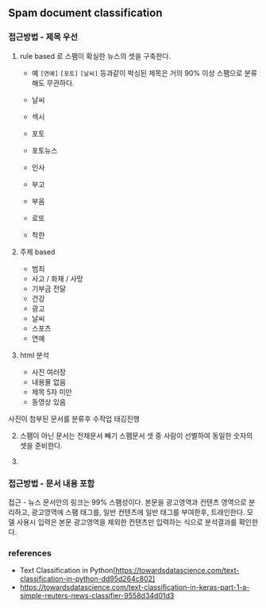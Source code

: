 ## Spam document classification

### 접근방법 - 제목 우선
1. rule based 로 스팸이 확실한 뉴스의 셋을 구축한다.
    * 예 `[연예]` `[포토]` `[날씨]` 등과같이 박싱된 제목은 거의 90% 이상 스팸으로 분류해도 무관하다.
    
    * 날씨
    * 섹시
    * 포토
    * 포토뉴스
    * 인사
    * 부고
    * 부음
    * 로또
    * 착한
    
2. 주제 based 
    * 범죄
    * 사고 / 화재 / 사망
    * 기부금 전달
    * 건강
    * 광고
    * 날씨
    * 스포츠
    * 연예

3. html 분석    
    * 사진 여러장
    * 내용물 없음
    * 제목 5자 미만
    * 동영상 있음

사진이 첨부된 문서를 분류후 수작업 태깅진행

2. 스팸이 아닌 문서는 전채문서 빼기 스팸문서 셋 중 사람이 선별하여 동일한 숫자의 셋을 준비한다.

3. 

### 접근방법 - 문서 내용 포함
접근 - 뉴스 문서안의 링크는 99% 스팸성이다. 본문을 광고영역과 컨탠츠 영역으로 분리하고, 광고영역에 스팸 태그를, 일반 컨텐츠에 일반 태그를 부여한후, 트래인한다.
모델 사용시 입력은 본문 광고영역을 제외한 컨탠츠만 입력하는 식으로 분석결과를 확인한다.

### references
* Text Classification in Python[https://towardsdatascience.com/text-classification-in-python-dd95d264c802]
* https://towardsdatascience.com/text-classification-in-keras-part-1-a-simple-reuters-news-classifier-9558d34d01d3
